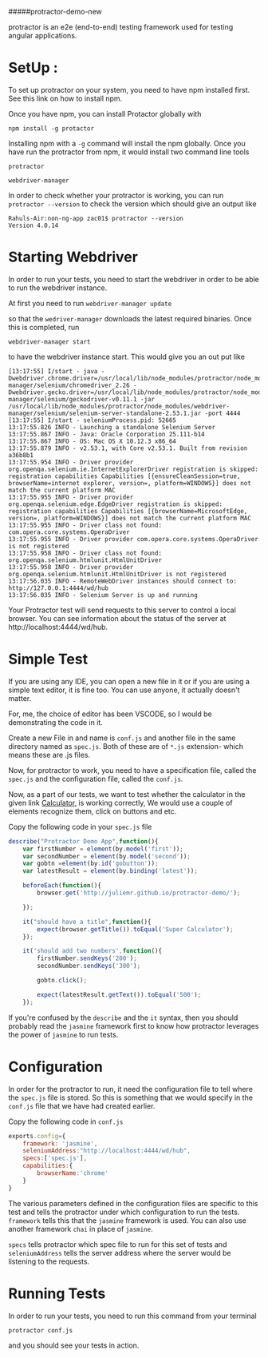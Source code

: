 #####protractor-demo-new

protractor is an e2e (end-to-end) testing framework used for testing angular applications.


# SetUp :

To set up protractor on your system, you need to have npm installed first. See this link on how to install npm.

Once you have npm, you can install Protactor globally with 

`npm install -g protactor`

Installing npm with a `-g` command will install the npm globally. Once you have run the protractor from npm, it would install two command line tools

```
protractor

webdriver-manager

```
In order to check whether your protractor is working, you can run `protractor --version` to check the version which should give an output like

```
Rahuls-Air:non-ng-app zac01$ protractor --version
Version 4.0.14
```



# Starting Webdriver

In order to run your tests, you need to start the webdriver in order to be able to run the webdriver instance.

At first you need to run 
`webdriver-manager update`

so that the `wedriver-manager` downloads the latest required binaries. Once this is completed, run

`webdriver-manager start`

to have the webdriver instance start. This would give you an out put like 

```
[13:17:55] I/start - java -Dwebdriver.chrome.driver=/usr/local/lib/node_modules/protractor/node_modules/webdriver-manager/selenium/chromedriver_2.26 -Dwebdriver.gecko.driver=/usr/local/lib/node_modules/protractor/node_modules/webdriver-manager/selenium/geckodriver-v0.11.1 -jar /usr/local/lib/node_modules/protractor/node_modules/webdriver-manager/selenium/selenium-server-standalone-2.53.1.jar -port 4444
[13:17:55] I/start - seleniumProcess.pid: 52665
13:17:55.826 INFO - Launching a standalone Selenium Server
13:17:55.867 INFO - Java: Oracle Corporation 25.111-b14
13:17:55.867 INFO - OS: Mac OS X 10.12.3 x86_64
13:17:55.879 INFO - v2.53.1, with Core v2.53.1. Built from revision a36b8b1
13:17:55.954 INFO - Driver provider org.openqa.selenium.ie.InternetExplorerDriver registration is skipped:
registration capabilities Capabilities [{ensureCleanSession=true, browserName=internet explorer, version=, platform=WINDOWS}] does not match the current platform MAC
13:17:55.955 INFO - Driver provider org.openqa.selenium.edge.EdgeDriver registration is skipped:
registration capabilities Capabilities [{browserName=MicrosoftEdge, version=, platform=WINDOWS}] does not match the current platform MAC
13:17:55.955 INFO - Driver class not found: com.opera.core.systems.OperaDriver
13:17:55.955 INFO - Driver provider com.opera.core.systems.OperaDriver is not registered
13:17:55.958 INFO - Driver class not found: org.openqa.selenium.htmlunit.HtmlUnitDriver
13:17:55.958 INFO - Driver provider org.openqa.selenium.htmlunit.HtmlUnitDriver is not registered
13:17:56.035 INFO - RemoteWebDriver instances should connect to: http://127.0.0.1:4444/wd/hub
13:17:56.035 INFO - Selenium Server is up and running

```

Your Protractor test will send requests to this server to control a local browser. You can see information about the status of the server at http://localhost:4444/wd/hub.


# Simple Test


If you are using any IDE, you can open a new file in it or if you are using a simple text editor, it is fine too. You can use anyone, it actually doesn't matter. 

For, me, the choice of editor has been VSCODE, so I would be demonstrating the code in it.

Create a new File in and name is `conf.js` and another file in the same directory named as `spec.js`. Both of these are of `*.js` extension- which means these are .js files.

Now, for protractor to work, you need to have a specification file, called the `spec.js` and the configuration file, called the `conf.js`.

Now, as a part of our tests, we want to test whether the calculator in the given link [Calculator](http://juliemr.github.io/protractor-demo/'), is working correctly, We would use a couple of elements recognize them, click on buttons and etc.

Copy the following code in your `spec.js` file
```javascript
describe("Protractor Demo App",function(){
    var firstNumber = element(by.model('first'));
    var secondNumber = element(by.model('second'));
    var gobtn =element(by.id('gobutton'));
    var latestResult = element(by.binding('latest'));

    beforeEach(function(){
        browser.get('http://juliemr.github.io/protractor-demo/');

    });

    it("should have a title",function(){
        expect(browser.getTitle()).toEqual('Super Calculator');
    });

    it('should add two numbers',function(){
        firstNumber.sendKeys('200');
        secondNumber.sendKeys('300');

        gobtn.click();

        expect(latestResult.getText()).toEqual('500');
    });
```
If you're confused by the ```describe``` and the ```it``` syntax, then you should probably read the `jasmine` framework first to know how protractor leverages the power of `jasmine` to run tests.


# Configuration

In order for the protractor to run, it need the configuration file to tell where the `spec.js` file is stored. So this is something that we would specify in the `conf.js` file that we have had created earlier.

Copy the following code in `conf.js`

```javascript
exports.config={
    framework: 'jasmine',
    seleniumAddress:"http://localhost:4444/wd/hub",
    specs:['spec.js'],
    capabilities:{
        browserName:'chrome'
    }
}
```

The various parameters defined in the configuration files are specific to this test and tells the protractor under which configuration to run the tests. `framework` tells this that the `jasmine` framework is used. You can also use another framework `chai` in place of `jasmine`. 

`specs` tells protractor which spec file to run for this set of tests and `seleniumAddress` tells the server address where the server would be listening to the requests.


# Running Tests


In order to run your tests, you need to run this command from your terminal

`protractor conf.js`

and you should see your tests in action.
 
